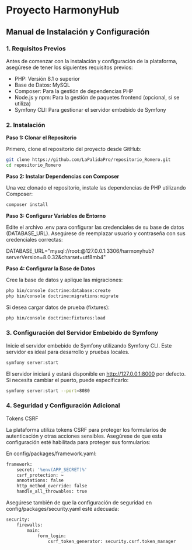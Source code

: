 # Proyecto HarmonyHub

## Manual de Instalación y Configuración

### 1. Requisitos Previos

Antes de comenzar con la instalación y configuración de la plataforma, asegúrese de tener los siguientes requisitos previos:

- PHP: Versión 8.1 o superior
- Base de Datos: MySQL
- Composer: Para la gestión de dependencias PHP
- Node.js y npm: Para la gestión de paquetes frontend (opcional, si se utiliza)
- Symfony CLI: Para gestionar el servidor embebido de Symfony

### 2. Instalación

**Paso 1: Clonar el Repositorio**

Primero, clone el repositorio del proyecto desde GitHub:

```bash
git clone https://github.com/LaPalidaPro/repositorio_Romero.git
cd repositorio_Romero
```
**Paso 2: Instalar Dependencias con Composer**

Una vez clonado el repositorio, instale las dependencias de PHP utilizando Composer:

```bash
composer install
```

**Paso 3: Configurar Variables de Entorno**

Edite el archivo .env para configurar las credenciales de su base de datos (DATABASE_URL). Asegúrese de reemplazar usuario y contraseña con sus credenciales correctas:

DATABASE_URL="mysql://root:@127.0.0.1:3306/harmonyhub?serverVersion=8.0.32&charset=utf8mb4"

**Paso 4: Configurar la Base de Datos**

Cree la base de datos y aplique las migraciones:

```bash
php bin/console doctrine:database:create
php bin/console doctrine:migrations:migrate
```
Si desea cargar datos de prueba (fixtures):

```bash
php bin/console doctrine:fixtures:load
```

### 3. Configuración del Servidor Embebido de Symfony
Inicie el servidor embebido de Symfony utilizando Symfony CLI. Este servidor es ideal para desarrollo y pruebas locales.
```bash
symfony server:start
```

El servidor iniciará y estará disponible en http://127.0.0.1:8000 por defecto. Si necesita cambiar el puerto, puede especificarlo:
```bash
symfony server:start --port=8080
```

### 4. Seguridad y Configuración Adicional
Tokens CSRF

La plataforma utiliza tokens CSRF para proteger los formularios de autenticación y otras acciones sensibles. Asegúrese de que esta configuración esté habilitada para proteger sus formularios:

En config/packages/framework.yaml:

```bash
framework:
    secret: '%env(APP_SECRET)%'
    csrf_protection: ~
    annotations: false
    http_method_override: false
    handle_all_throwables: true
```
Asegúrese también de que la configuración de seguridad en config/packages/security.yaml esté adecuada:

```bash
security:
    firewalls:
        main:
            form_login:
                csrf_token_generator: security.csrf.token_manager

```